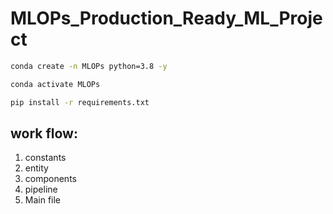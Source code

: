 # MLOPs_Production_Ready_ML_Project

```bash
conda create -n MLOPs python=3.8 -y
```

```bash
conda activate MLOPs
```

```bash
pip install -r requirements.txt
```
## work flow:
1. constants
2. entity
3. components
4. pipeline
5. Main file